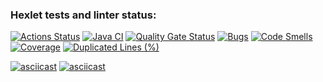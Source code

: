 ### Hexlet tests and linter status:
[![Actions Status](https://github.com/AnnaChekina/java-project-71/actions/workflows/hexlet-check.yml/badge.svg)](https://github.com/AnnaChekina/java-project-71/actions)
[![Java CI](https://github.com/AnnaChekina/java-project-71/actions/workflows/main.yml/badge.svg)](https://github.com/AnnaChekina/java-project-71/actions/workflows/main.yml)
[![Quality Gate Status](https://sonarcloud.io/api/project_badges/measure?project=AnnaChekina_java-project-71&metric=alert_status)](https://sonarcloud.io/summary/new_code?id=AnnaChekina_java-project-71)
[![Bugs](https://sonarcloud.io/api/project_badges/measure?project=AnnaChekina_java-project-71&metric=bugs)](https://sonarcloud.io/summary/new_code?id=AnnaChekina_java-project-71)
[![Code Smells](https://sonarcloud.io/api/project_badges/measure?project=AnnaChekina_java-project-71&metric=code_smells)](https://sonarcloud.io/summary/new_code?id=AnnaChekina_java-project-71)
[![Coverage](https://sonarcloud.io/api/project_badges/measure?project=AnnaChekina_java-project-71&metric=coverage)](https://sonarcloud.io/summary/new_code?id=AnnaChekina_java-project-71)
[![Duplicated Lines (%)](https://sonarcloud.io/api/project_badges/measure?project=AnnaChekina_java-project-71&metric=duplicated_lines_density)](https://sonarcloud.io/summary/new_code?id=AnnaChekina_java-project-71)


[![asciicast](https://asciinema.org/a/MExnAg5dwUAQ65u7agsYi0KUe.svg)](https://asciinema.org/a/MExnAg5dwUAQ65u7agsYi0KUe)
[![asciicast](https://asciinema.org/a/xsWyX30IAfcQ5a2seht5YwT0N.svg)](https://asciinema.org/a/xsWyX30IAfcQ5a2seht5YwT0N)